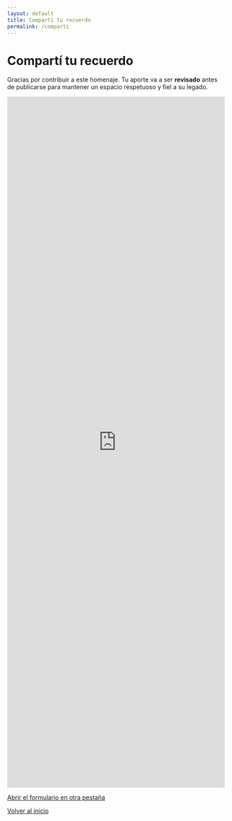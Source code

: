 ```yaml
---
layout: default
title: Compartí tu recuerdo
permalink: /comparti
---
```


<h1>Compartí tu recuerdo</h1>

<p>Gracias por contribuir a este homenaje. Tu aporte va a ser <strong>revisado</strong> antes de publicarse para mantener un espacio respetuoso y fiel a su legado.</p>

<div style="max-width:820px;margin:0 auto">
  <iframe 
    src="https://docs.google.com/forms/d/e/1FAIpQLSdz3hoilu42x17f_vFs2EDMFL--LvcAlMyTF1HeA3onkDu3VA/viewform?embedded=true" 
    width="100%" height="1600" frameborder="0" marginheight="0" marginwidth="0">
    Cargando…
  </iframe>
</div>

<p>
  <a href="https://docs.google.com/forms/d/e/1FAIpQLSdz3hoilu42x17f_vFs2EDMFL--LvcAlMyTF1HeA3onkDu3VA/viewform" target="_blank" rel="noopener" class="cta secondary">
    Abrir el formulario en otra pestaña
  </a>
</p>

<p>
  <a class="cta" href="{{ '/' | absolute_url }}">Volver al inicio</a>
</p>
